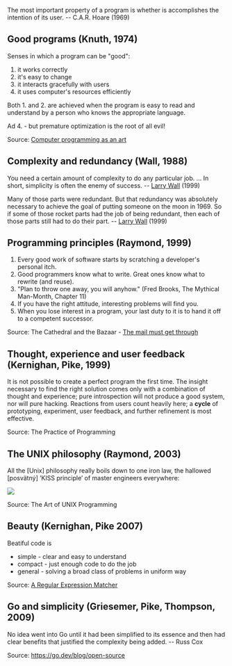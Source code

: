 The most important property of a program is whether is accomplishes the intention of its user. -- C.A.R. Hoare (1969)

## Good programs (Knuth, 1974)

Senses in which a program can be "good":

1. it works correctly
2. it's easy to change
3. it interacts gracefully with users
4. it uses computer's resources efficiently

Both 1. and 2. are achieved when the program is easy to read and understand by a person who knows the appropriate language.

Ad 4. - but premature optimization is the root of all evil!

Source: [Computer programming as an art](https://dl.acm.org/doi/epdf/10.1145/361604.361612)

## Complexity and redundancy (Wall, 1988)

You need a certain amount of complexity to do any particular job. ... In short, simplicity is often the enemy of success. -- [Larry Wall](https://www.oreilly.com/openbook/opensources/book/larry.html) (1999)

Many of those parts were redundant. But that redundancy was absolutely necessary to achieve the goal of putting someone on the moon in 1969. So if some of those rocket parts had the job of being redundant, then each of those parts still had to do their part. -- [Larry Wall](https://www.oreilly.com/openbook/opensources/book/larry.html) (1999)

## Programming principles (Raymond, 1999)

1. Every good work of software starts by scratching a developer's personal itch.
2. Good programmers know what to write. Great ones know what to rewrite (and reuse).
3. "Plan to throw one away, you will anyhow." (Fred Brooks, The Mythical Man-Month, Chapter 11)
4. If you have the right attitude, interesting problems will find you.
5. When you lose interest in a program, your last duty to it is to hand it off to a competent successor.

Source: The Cathedral and the Bazaar - [The mail must get through](http://www.catb.org/~esr/writings/cathedral-bazaar/cathedral-bazaar/ar01s02.html)

## Thought, experience and user feedback (Kernighan, Pike, 1999)

It is not possible to create a perfect program the first time. The insight necessary to find the right solution comes only with a combination of thought and experience; pure introspection will not produce a good system, nor will pure hacking. Reactions from users count heavily here; a **cycle** of prototyping, experiment, user feedback, and further refinement is most effective.

Source: The Practice of Programming

## The UNIX philosophy (Raymond, 2003)

All the [Unix] philosophy really boils down to one iron law, the hallowed [posvätný] ’KISS principle’ of master engineers everywhere:

![](https://user-images.githubusercontent.com/1047259/149891682-0e0e2633-2ea7-4862-ae9d-106f99493bb8.png)

Source: The Art of UNIX Programming

## Beauty (Kernighan, Pike 2007) 

Beatiful code is

* simple - clear and easy to understand
* compact - just enough code to do the job
* general - solving a broad class of problems in uniform way

Source: [A Regular Expression Matcher](https://www.cs.princeton.edu/courses/archive/spr09/cos333/beautiful.html)

## Go and simplicity (Griesemer, Pike, Thompson, 2009)

No idea went into Go until it had been simplified to its essence and then had clear benefits that justified the complexity being added. -- Russ Cox

Source: https://go.dev/blog/open-source
